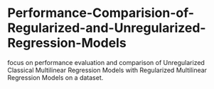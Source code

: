 # Performance-Comparision-of-Regularized-and-Unregularized-Regression-Models
 focus on performance evaluation and comparison of Unregularized Classical Multilinear Regression Models with Regularized Multilinear Regression Models on a dataset.
